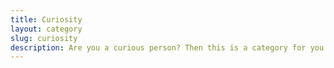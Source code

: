 ```yaml
---
title: Curiosity
layout: category
slug: curiosity
description: Are you a curious person? Then this is a category for you.
---
```


